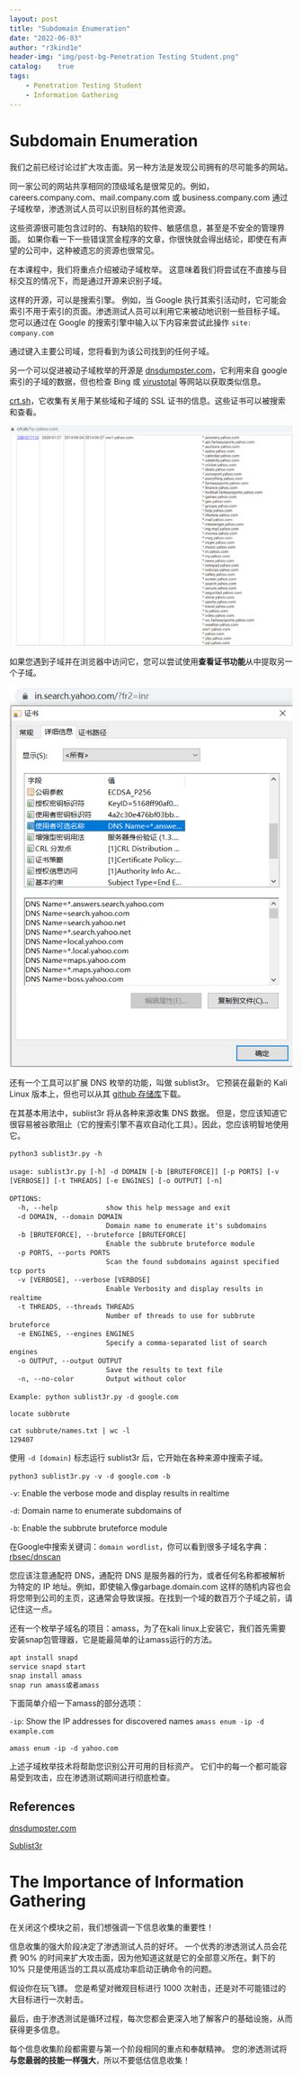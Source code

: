 ```yaml
---
layout: post
title: "Subdomain Enumeration"
date: "2022-06-03"
author: "r3kind1e"
header-img: "img/post-bg-Penetration Testing Student.png"
catalog:    true
tags: 
    - Penetration Testing Student
    - Information Gathering
---
```


# Subdomain Enumeration
我们之前已经讨论过扩大攻击面。另一种方法是发现公司拥有的尽可能多的网站。

同一家公司的网站共享相同的顶级域名是很常见的。例如，careers.company.com、mail.company.com 或 business.company.com
通过子域枚举，渗透测试人员可以识别目标的其他资源。

这些资源很可能包含过时的、有缺陷的软件、敏感信息，甚至是不安全的管理界面。
如果你看一下一些错误赏金程序的文章，你很快就会得出结论，即使在有声望的公司中，这种被遗忘的资源也很常见。

在本课程中，我们将重点介绍被动子域枚举。
这意味着我们将尝试在不直接与目标交互的情况下，而是通过开源来识别子域。

这样的开源，可以是搜索引擎。
例如，当 Google 执行其索引活动时，它可能会索引不用于索引的页面。渗透测试人员可以利用它来被动地识别一些目标子域。
您可以通过在 Google 的搜索引擎中输入以下内容来尝试此操作
`site: company.com`

通过键入主要公司域，您将看到为该公司找到的任何子域。

另一个可以促进被动子域枚举的开源是 [dnsdumpster.com](https://dnsdumpster.com/)，它利用来自 google 索引的子域的数据，但也检查 Bing 或 [virustotal](https://www.virustotal.com/gui/home/search) 等网站以获取类似信息。

[crt.sh](https://crt.sh/)，它收集有关用于某些域和子域的 SSL 证书的信息。这些证书可以被搜索和查看。

![crt.sh](/img/in-post/ine/crtsh.png)

如果您遇到子域并在浏览器中访问它，您可以尝试使用**查看证书功能**从中提取另一个子域。

![Certificate Subject Alt Name](/img/in-post/ine/CertificateSubjectAltName.png)


还有一个工具可以扩展 DNS 枚举的功能，叫做 sublist3r。
它预装在最新的 Kali Linux 版本上，但也可以从其 [github 存储库](https://github.com/aboul3la/Sublist3r)下载。

在其基本用法中，sublist3r 将从各种来源收集 DNS 数据。
但是，您应该知道它很容易被谷歌阻止（它的搜索引擎不喜欢自动化工具）。因此，您应该明智地使用它。

```
python3 sublist3r.py -h    

usage: sublist3r.py [-h] -d DOMAIN [-b [BRUTEFORCE]] [-p PORTS] [-v [VERBOSE]] [-t THREADS] [-e ENGINES] [-o OUTPUT] [-n]

OPTIONS:
  -h, --help            show this help message and exit
  -d DOMAIN, --domain DOMAIN
                        Domain name to enumerate it's subdomains
  -b [BRUTEFORCE], --bruteforce [BRUTEFORCE]
                        Enable the subbrute bruteforce module
  -p PORTS, --ports PORTS
                        Scan the found subdomains against specified tcp ports
  -v [VERBOSE], --verbose [VERBOSE]
                        Enable Verbosity and display results in realtime
  -t THREADS, --threads THREADS
                        Number of threads to use for subbrute bruteforce
  -e ENGINES, --engines ENGINES
                        Specify a comma-separated list of search engines
  -o OUTPUT, --output OUTPUT
                        Save the results to text file
  -n, --no-color        Output without color

Example: python sublist3r.py -d google.com

```

```
locate subbrute
```

```
cat subbrute/names.txt | wc -l
129407
```
使用 `-d [domain]` 标志运行 sublist3r 后，它开始在各种来源中搜索子域。

`python3 sublist3r.py -v -d google.com -b`

`-v`: Enable the verbose mode and display results in realtime

`-d`: Domain name to enumerate subdomains of

`-b`: Enable the subbrute bruteforce module

在Google中搜索关键词：`domain wordlist`，你可以看到很多子域名字典：[rbsec/dnscan](https://github.com/rbsec/dnscan)

您应该注意通配符 DNS，通配符 DNS 是服务器的行为，或者任何名称都被解析为特定的 IP 地址。例如，即使输入像garbage.domain.com 这样的随机内容也会将您带到公司的主页，这通常会导致误报。在找到一个域的数百万个子域之前，请记住这一点。

还有一个枚举子域名的项目：amass，为了在kali linux上安装它，我们首先需要安装snap包管理器，它是能最简单的让amass运行的方法。

```
apt install snapd
service snapd start
snap install amass
snap run amass或者amass
```
下面简单介绍一下amass的部分选项：

`-ip`: Show the IP addresses for discovered names	`amass enum -ip -d example.com`

```
amass enum -ip -d yahoo.com
```

上述子域枚举技术将帮助您识别公开可用的目标资产。
它们中的每一个都可能容易受到攻击，应在渗透测试期间进行彻底检查。

## References
[dnsdumpster.com](https://dnsdumpster.com/)

[Sublist3r](https://github.com/aboul3la/Sublist3r)

# The Importance of Information Gathering
在关闭这个模块之前，我们想强调一下信息收集的重要性！

信息收集的强大阶段决定了渗透测试人员的好坏。
一个优秀的渗透测试人员会花费 90% 的时间来扩大攻击面，因为他知道这就是它的全部意义所在。剩下的 10% 只是使用适当的工具以高成功率启动正确命令的问题。

假设你在玩飞镖。
您是希望对微观目标进行 1000 次射击，还是对不可能错过的大目标进行一次射击。

最后，由于渗透测试是循环过程，每次您都会更深入地了解客户的基础设施，从而获得更多信息。

每个信息收集阶段都需要与第一个阶段相同的重点和奉献精神。
您的渗透测试将**与您最弱的技能一样强大**，所以不要低估信息收集！